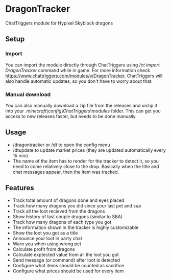 # DragonTracker
ChatTriggers module for Hypixel Skyblock dragons

## Setup
### Import
You can import the module directly through ChatTriggers using */ct import DragonTracker* command while in game. For more information check https://www.chattriggers.com/modules/v/DragonTracker. ChatTriggers will also handle automatic updates, so you don't have to worry about that.
### Manual download
You can also manually download a zip file from the releases and unzip it into your *.minecraft\config\ChatTriggers\modules* folder. This can get you access to new releases faster, but needs to be done manually.

## Usage
- /dragontracker or /dt to open the config menu
- /dtupdate to update market prices (they are updated automatically every 15 min)
- The name of the item has to render for the tracker to detect it, so you need to come relatively close to the drop. Basically when the title and chat messages appear, then the item was tracked.

## Features

- Track total amount of dragons done and eyes placed
- Track how many dragons you did since your last pet and sup
- Track all the loot recieved from the dragons
- Show history of last couple dragons (similar to SBA)
- Track how many dragons of each type you got
- The information shown in the tracker is highly customizable
- Show the loot you got as a title
- Announce your loot in party chat
- Warn you when using wrong pet
- Calculate profit from dragons
- Calculate exptected value from all the loot you got
- Send message (or command) after loot is detected
- Configure what items should be counted as sacrifice
- Configure what prices should be used for every item
